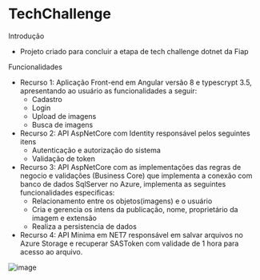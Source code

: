 # TechChallenge

Introdução
- Projeto criado para concluir a etapa de tech challenge dotnet da Fiap

Funcionalidades
- Recurso 1: Aplicação Front-end em Angular versão 8 e typescrypt 3.5, apresentando ao usuário as funcionalidades a seguir:
  - Cadastro
  - Login
  - Upload de imagens
  - Busca de imagens
- Recurso 2: API AspNetCore com Identity responsável pelos seguintes itens
  - Autenticação e autorização do sistema
  - Validação de token
- Recurso 3: API AspNetCore com as implementações das regras de negocio e validações (Business Core) que implementa a conexão com banco de dados SqlServer no Azure, implementa as seguintes funcionalidades especificas:
  - Relacionamento entre os objetos(imagens) e o usuário
  - Cria e gerencia os intens da publicação, nome, proprietário da imagem e extensão
  - Realiza a persistencia de dados
- Recurso 4: API Minima em NET7 responsável em salvar arquivos no Azure Storage e recuperar SASToken com validade de 1 hora para acesso ao arquivo.

![image](https://github.com/JairJr/TechChallenge/assets/29376086/c1825dc0-cf40-4290-84ac-b134eff7bcbd)

